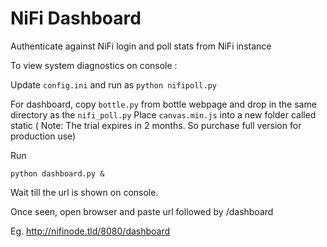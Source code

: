 # NiFi Dashboard
Authenticate against NiFi login and poll stats from NiFi instance

To view system diagnostics on console :

Update `config.ini` and run as 
`python nifipoll.py`

For dashboard, copy `bottle.py` from bottle webpage and drop in the same directory as the `nifi_poll.py`
Place `canvas.min.js` into a new folder called static ( Note: The trial expires in 2 months. So purchase full version for production use)

Run

`python dashboard.py &`

Wait till the url is shown on console.

Once seen, open browser and paste url followed by /dashboard

Eg. http://nifinode.tld/8080/dashboard
